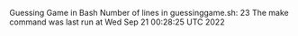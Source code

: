 Guessing Game in Bash
Number of lines in guessinggame.sh: 23
The make command was last run at Wed Sep 21 00:28:25 UTC 2022

